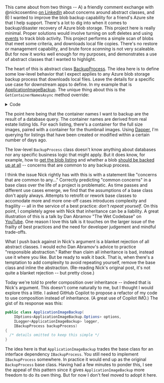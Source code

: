 This came about from two things -- A) a friendly comment exchange with @nickcosentino [on LinkedIn](https://www.linkedin.com/posts/nickcosentino_csharp-dotnet-oop-activity-7280100552305221632-h_t9?utm_source=share&utm_medium=member_desktop) about concerns around abstract classes, and B) I wanted to improve the blob backup capability for a friend's Azure site that I help support. There's a lot to dig into when it comes to backup/disaster recovery of Azure blob storage. This project here is really minimal. Proper solutions would involve turning on soft deletes and using [events](https://learn.microsoft.com/en-us/azure/storage/blobs/storage-blob-event-overview) to track blob activity. This project performs a simple scan of blobs that meet some criteria, and downloads local file copies. There's no restore or management capability, and brute force _scanning_ is not very scaleable. But for now it works well enough for my purposes, and demonstrates a use of abstract classes that I wanted to highlight.

The heart of this is abstract class [BackupProcess](https://github.com/adamfoneil/BlobBackup/blob/master/Abstractions/BackupProcess.cs). The idea here is to define some low-level behavior that I expect applies to any Azure blob storage backup process that downloads local files. Leave the details for a specific use case for downstream apps to define. In my example that is [ApplicationImageBackup](https://github.com/adamfoneil/BlobBackup/blob/master/ConsoleApp/ApplicationImageBackup.cs). The unique thing about this is the `GetContainerNamesAsync` method override:

<details>
  <summary>Code</summary>

  ```csharp
protected override async Task<string[]> GetContainerNamesAsync()
{
    using var cn = new SqlConnection(_options.DatabaseConnectionString);

    var results = await cn.QueryAsync<int>(
        @"SELECT 
            [Id]
        FROM 
            [dbo].[Listing]
        WHERE
            DATEDIFF(d, COALESCE([DateModified], [DateCreated]), getdate()) <= @daysBack", new { daysBack = _options.DaysBack });

    return results.SelectMany(id => new string[] { $"listing-{id}", $"listing-{id}-thumb" }).ToArray();
```
</details>

The point here being that the container names I want to backup are the result of a database query. The container names are derived from real estate listing Ids. For each listing, there's a container for the full size images, paired with a container for the thumbnail images. Using [Dapper](https://github.com/DapperLib/Dapper), I'm querying for listings that have been created or modified within a certain number of days ago.

The low-level `BackupProcess` class doesn't know anything about databases nor any specific business logic that might apply. But it does know, for example, how to [get the blob listing](https://github.com/adamfoneil/BlobBackup/blob/master/Abstractions/BackupProcess.cs#L34) and whether a blob [should be backed up at all](https://github.com/adamfoneil/BlobBackup/blob/master/Abstractions/BackupProcess.cs#L38)
 -- concerns that are common to any backup process.
 
I think the issue Nick rightly has with this is with a statement like "concerns that are common to any..." Correctly predicting "common concerns" in a base class over the life of a project is problematic. As time passes and different use cases emerge, we find that the assumptions of a base class don't apply always. Attempts to retrofit or rework base classes to accomodate more and more one-off cases introduces complexity and fragility -- all in the service of a best practice: _don't repeat yourself_. On this point, I completely agree with Nick that inheritance can be a liability. A great illustration of this is a talk by Dan Abramov "The Wet Codebase" on [YouTube](https://youtu.be/17KCHwOwgms?si=17jMC8X3qxiBZrcB). One reason I love this talk is it touches on the larger issue of the frailty of best practices and the need for developer judgement and mindful trade-offs.

What I push back against in Nick's argument is a blanket rejection of all abstract classes. I would echo Dan Abramov's advice to practice "responsible abstraction." Rather than claim all inheritance is bad, instead use it where you like. But be ready to walk it back. That is, when there's a temptation to add complexity to avoid repeating yourself, remove the base class and inline the abstraction. (Re-reading Nick's original post, it's not quite a blanket rejection -- but pretty close.)

Today we're told to prefer composition over inheritance -- indeed that is Nick's argument. This doesn't come naturally to me, but I thought I would explore this a little. I asked GitHub Copilot to propose a refactor of my code to use composition instead of inheritance. (A great use of Copilot IMO.) The gist of its response was this:

```csharp
public class ApplicationImageBackup(
    IOptions<ApplicationImageBackup.Options> options,
    ILogger<ApplicationImageBackup> logger,
    IBackupProcess backupProcess)
{
  /* details omitted to keep this simple */
}
```
The idea here is that `ApplicationImageBackup` trades the base class for an interface dependency `IBackupProcess`. You still need to implement `IBackupProcess` somewhere. In practice it would end up as the original `BackupProcess` base class. Having had a few minutes to ponder this, I see the appeal of this pattern since it gives `ApplicationImageBackup` more freedom to do its own thing. But for now I don't feel moved to adopt it here.
